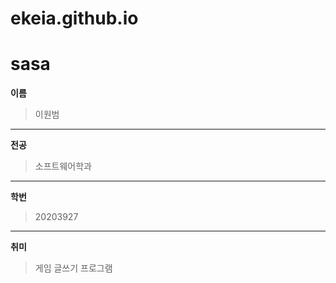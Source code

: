 # ekeia.github.io
# sasa
**이름**<br/>
>이원범<br/>
---
**전공**<br/>
>소프트웨어학과<br/>
---
**학번**<br/>
>20203927<br/>
---
**취미**<br/>
>게임 글쓰기 프로그램
